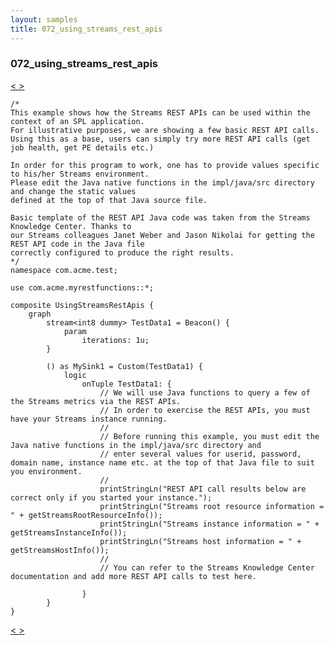 ```yaml
---
layout: samples
title: 072_using_streams_rest_apis
---
```


### 072_using_streams_rest_apis

<div class="sampleNav"><a class="button" href="../071_java_native_functions_JavaNativeFunctions.spl/"> < </a><a class="button" href="../073_java_operator_fusion_JavaFusion.spl/"> > </a>
</div>

~~~~~~
/*
This example shows how the Streams REST APIs can be used within the context of an SPL application.
For illustrative purposes, we are showing a few basic REST API calls.
Using this as a base, users can simply try more REST API calls (get job health, get PE details etc.)

In order for this program to work, one has to provide values specific to his/her Streams environment.
Please edit the Java native functions in the impl/java/src directory and change the static values
defined at the top of that Java source file.

Basic template of the REST API Java code was taken from the Streams Knowledge Center. Thanks to
our Streams colleagues Janet Weber and Jason Nikolai for getting the REST API code in the Java file
correctly configured to produce the right results.
*/
namespace com.acme.test;

use com.acme.myrestfunctions::*;

composite UsingStreamsRestApis {
	graph
		stream<int8 dummy> TestData1 = Beacon() {
			param
				iterations: 1u;
		}
		
		() as MySink1 = Custom(TestData1) {
			logic
				onTuple TestData1: {
					// We will use Java functions to query a few of the Streams metrics via the REST APIs.
					// In order to exercise the REST APIs, you must have your Streams instance running.
					//
					// Before running this example, you must edit the Java native functions in the impl/java/src directory and
					// enter several values for userid, password, domain name, instance name etc. at the top of that Java file to suit you environment.
					//
					printStringLn("REST API call results below are correct only if you started your instance.");
					printStringLn("Streams root resource information = " + getStreamsRootResourceInfo());
					printStringLn("Streams instance information = " + getStreamsInstanceInfo());
					printStringLn("Streams host information = " + getStreamsHostInfo());
					//
					// You can refer to the Streams Knowledge Center documentation and add more REST API calls to test here.
					
				}
		}
}

~~~~~~

<div class="sampleNav"><a class="button" href="../071_java_native_functions_JavaNativeFunctions.spl/"> < </a><a class="button" href="../073_java_operator_fusion_JavaFusion.spl/"> > </a>
</div>

